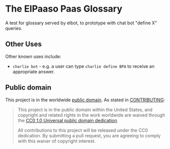 # The ElPaaso Paas Glossary

A test for glossary served by elbot, to prototype with chat bot "define X" queries.

## Other Uses

Other known uses include:
* `charlie bot` - e.g. a user can type `charlie define BPA` to receive an appropriate answer.

## Public domain

This project is in the worldwide [public domain](LICENSE.md). As stated in [CONTRIBUTING](CONTRIBUTING.md):

> This project is in the public domain within the United States, and copyright and related rights in the work worldwide are waived through the [CC0 1.0 Universal public domain dedication](https://creativecommons.org/publicdomain/zero/1.0/).
>
> All contributions to this project will be released under the CC0 dedication. By submitting a pull request, you are agreeing to comply with this waiver of copyright interest.
